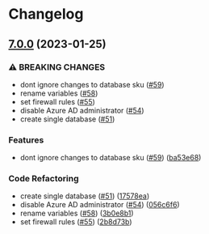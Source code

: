 # Changelog

## [7.0.0](https://github.com/equinor/terraform-azurerm-sql/compare/v6.5.0...v7.0.0) (2023-01-25)


### ⚠ BREAKING CHANGES

* dont ignore changes to database sku ([#59](https://github.com/equinor/terraform-azurerm-sql/issues/59))
* rename variables ([#58](https://github.com/equinor/terraform-azurerm-sql/issues/58))
* set firewall rules ([#55](https://github.com/equinor/terraform-azurerm-sql/issues/55))
* disable Azure AD administrator ([#54](https://github.com/equinor/terraform-azurerm-sql/issues/54))
* create single database ([#51](https://github.com/equinor/terraform-azurerm-sql/issues/51))

### Features

* dont ignore changes to database sku ([#59](https://github.com/equinor/terraform-azurerm-sql/issues/59)) ([ba53e68](https://github.com/equinor/terraform-azurerm-sql/commit/ba53e68a626e95e69d42ce4cd6ec3aef3d83ee0e))


### Code Refactoring

* create single database ([#51](https://github.com/equinor/terraform-azurerm-sql/issues/51)) ([17578ea](https://github.com/equinor/terraform-azurerm-sql/commit/17578ea053677488670ab65b5972b51f4e5a1d74))
* disable Azure AD administrator ([#54](https://github.com/equinor/terraform-azurerm-sql/issues/54)) ([056c6f6](https://github.com/equinor/terraform-azurerm-sql/commit/056c6f65b3a85c439a931d30a8e683e6ff52933b))
* rename variables ([#58](https://github.com/equinor/terraform-azurerm-sql/issues/58)) ([3b0e8b1](https://github.com/equinor/terraform-azurerm-sql/commit/3b0e8b196dd5ba6854e1dbc254005161603e5634))
* set firewall rules ([#55](https://github.com/equinor/terraform-azurerm-sql/issues/55)) ([2b8d73b](https://github.com/equinor/terraform-azurerm-sql/commit/2b8d73b5f69b808445a064e1a4b562f597636eaf))
